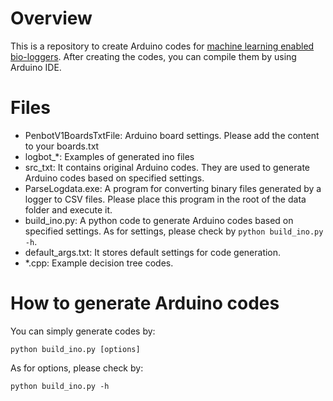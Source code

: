 # Overview
This is a repository to create Arduino codes for [machine learning enabled bio-loggers](https://www.nature.com/articles/s42003-020-01356-8). After creating the codes, you can compile them by using Arduino IDE. 

# Files
- PenbotV1BoardsTxtFile: Arduino board settings. Please add the content to your boards.txt
- logbot_*: Examples of generated ino files
- src_txt: It contains original Arduino codes. They are used to generate Arduino codes based on specified settings.
- ParseLogdata.exe: A program for converting binary files generated by a logger to CSV files. Please place this program in the root of the data folder and execute it.
- build_ino.py: A python code to generate Arduino codes based on specified settings. As for settings, please check by `python build_ino.py -h`. 
- default_args.txt: It stores default settings for code generation.
- *.cpp: Example decision tree codes.

# How to generate Arduino codes
You can simply generate codes by:

`python build_ino.py [options]`

As for options, please check by: 

`python build_ino.py -h` 


